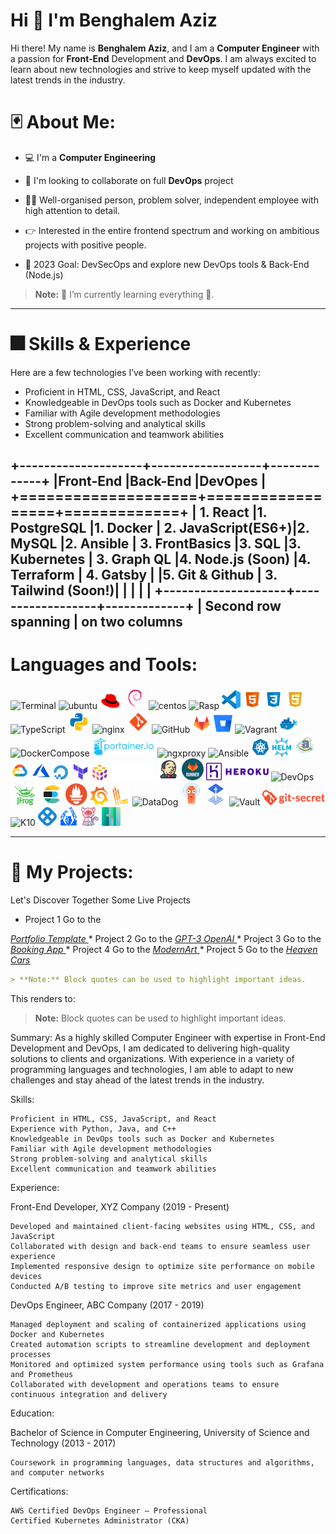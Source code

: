 

# Hi :wave: I'm Benghalem Aziz

Hi there! My name is **Benghalem Aziz**, and I am a **Computer Engineer** with a passion for **Front-End** Development and **DevOps**. I am always excited to learn about new technologies and strive to keep myself updated with the latest trends in the industry.

# :black_joker: About Me:

* :computer: I'm a **Computer Engineering**

* :mag_right: I'm looking to collaborate on full **DevOps** project

*  :man_technologist: Well-organised person, problem solver, independent employee with high attention to detail.

* :point_right: Interested in the entire frontend spectrum and working on ambitious projects with positive people.


* :dart: 2023 Goal: DevSecOps and explore new DevOps tools & Back-End	(Node.js)

> **Note:**  📖 I’m currently learning everything 🤣.
--- 
# :fireworks: Skills & Experience

Here are a few technologies I’ve been working with recently:

* Proficient in HTML, CSS, JavaScript, and React
* Knowledgeable in DevOps tools such as Docker and Kubernetes
* Familiar with Agile development methodologies
* Strong problem-solving and analytical skills
* Excellent communication and teamwork abilities



+--------------------+------------------+-------------+
|Front-End           |Back-End          |DevOpes      |
+====================+==================+=============+
| 1. React           |1. PostgreSQL     |1. Docker
| 2. JavaScript(ES6+)|2. MySQL          |2. Ansible
| 3. FrontBasics     |3. SQL            |3. Kubernetes
| 3. Graph QL        |4. Node.js (Soon) |4. Terraform
| 4. Gatsby          |                  |5. Git & Github
| 3. Tailwind (Soon!)|                  | 
|                    |                  |
+--------------------+------------------+-------------+
| Second row spanning
| on two columns
---
# Languages and Tools:

<p align="left">
<img  alt="Terminal" width="30px" src="https://www.kindpng.com/picc/m/153-1538018_terminal-icon-hd-png-download.png" />
<img  alt="ubuntu" width="35px" src="https://img.icons8.com/color/48/000000/ubuntu--v1.png"/>
<img  alt="redhat" width="35px" src="icons/redhat.png">
<img  alt="debian" width="35px" src="icons/debian.png">
<img  alt="centos" width="35px" src="https://img.icons8.com/color/48/000000/centos.png"/>
<img  alt="Rasp" width="35px" src="https://img.icons8.com/color/48/000000/raspberry-pi.png"/>
<img  alt="Visual Studio Code" width="30px" src="https://raw.githubusercontent.com/github/explore/80688e429a7d4ef2fca1e82350fe8e3517d3494d/topics/visual-studio-code/visual-studio-code.png" />
<img  alt="HTML5" width="30px" src="icons/html.png">
<img  alt="CSS3" width="30px" src="icons/css.png">
<img  alt="JavaScript" width="30px" src="icons/jsicon.png">
<img  alt="TypeScript" width="30px" src="https://cdn-icons-png.flaticon.com/512/5968/5968381.png" />
<img  alt="Python" width="35px" src="icons/python.png">
<img  alt="nginx" width="35px" src="https://img.icons8.com/color/48/000000/nginx.png"/>
<img  alt="Git" width="35px" src="icons/git.png">
<img  alt="GitHub" width="30px" src="https://img.icons8.com/stickers/100/000000/github.png"/>
<img  alt="GitLab" width="30px" src="icons/gitlab.png">
<img  alt="BitBucket" width="30px" src="icons/bitbucket.png">
<img  alt="Vagrant" width="30px" src="https://img.icons8.com/external-tal-revivo-shadow-tal-revivo/24/000000/external-vagrant-an-open-source-software-product-for-building-and-maintaining-portable-virtual-software-logo-shadow-tal-revivo.png"/>
<img  alt="Docker" width="30px" src="icons/docker.png">
<img  alt="DockerCompose" width="30px" src="https://p1c2u.gallerycdn.vsassets.io/extensions/p1c2u/docker-compose/0.3.5/1565165856720/Microsoft.VisualStudio.Services.Icons.Default"/>
<img  alt="portainer" width="100px" src="icons/portainer.png">
<img  alt="ngxproxy" width="30px" src="https://nginxproxymanager.com/icon.png"/>
<img  alt="Ansible" width="30px" src="https://img.icons8.com/color/48/000000/ansible.png"/>
<img  alt="Kubernetes" width="30px" src="icons/kub.png">
<img  alt="Helm" width="30px" src="icons/helm.png">
<img  alt="AWS" width="35px" src="icons/aws.png">
<img  alt="GCP" width="30px" src="icons/google.png" />
<img  alt="Azure" width="30px" src="icons/azure.png"/>
<img  alt="DO" width="25px" src="icons/digitalocean.png"/>
<img  alt="Terraform" width="30px" src="icons/terraform.png"/>
<img  alt="Pulumi" width="100px" src="icons/pulumi.svg"/>
<img  alt="Jenkins" width="35px" src="icons/jenkins.png">
<img  alt="gilap-cicd" width="35px" src="icons/runner.png">
<img  alt="heroku" width="100px" src="icons/heroku.png"/>
<img  alt="DevOps" width="35px" src="https://img.icons8.com/color/48/000000/infinity-large.png"/>
<img  alt="JFrog" width="45px" src="icons/jfrog.png"/>
<img  alt="elasticsearch" width="35px" src="icons/elastic.png"/>
<img  alt="Prometheus" width="35px" src="icons/prometheus.png"/>
<img  alt="Grafana" width="30px" src="icons/grafana.png"/>
<img  alt="loki" width="30px" src="icons/loki.png"/>
<img  alt="DataDog" width="35px" src="https://www.drupal.org/files/datadog-logo-purple.png"/>
<img  alt="ArgoCD" width="35px" src="icons/argo.png"/>
<img  alt="FluxCD" width="35px" src="icons/flux.png">
<img  alt="Vault" width="30px" src="https://cdn.worldvectorlogo.com/logos/vault-1.svg"/>
<img  alt="gitcrypt" width="100px" src="icons/git-secret-big.png"/>
<img  alt="K10" width="30px" src="https://www.kasten.io/hubfs/Kasten_January2020/Images/kasten-logo-stacked.svg"/>
<img  alt="harness" width="30px" src="icons/harness.png"/>
<img  alt="werf" width="30px" src="icons/werf.png"/>
<img  alt="tekton" width="30px" src="icons/tekton.png"/>
<img  alt="garden-io" width="30px" src="icons/garden.png"/>
<p>

--- 

# :diamond_shape_with_a_dot_inside: My Projects:

Let's Discover Together Some Live Projects

* Project 1 Go to the 
<a href="https://github.com/Benghalem/Portfolio-Template.git" style="font-style: italic">
    Portfolio Template
</a>
* Project 2  Go to the 
<a href="https://github.com/Benghalem/GPT-3-Open-AI-.git" style="font-style: italic">
    GPT-3 OpenAI
</a>
* Project 3 Go to the 
<a href="https://github.com/Benghalem/Booking-App.git" style="font-style: italic">
    Booking App
</a>
* Project 4 Go to the 
<a href="https://github.com/Benghalem/Templet-03.git" style="font-style: italic">
    ModernArt
</a>
* Project 5 Go to the 
<a href="https://github.com/Benghalem/Heaven-Cars.git" style="font-style: italic">
    Heaven Cars
</a>

```markdown
> **Note:** Block quotes can be used to highlight important ideas.
```
This renders to:
> **Note:** Block quotes can be used to highlight important ideas.


Summary:
As a highly skilled Computer Engineer with expertise in Front-End Development and DevOps, I am dedicated to delivering high-quality solutions to clients and organizations. With experience in a variety of programming languages and technologies, I am able to adapt to new challenges and stay ahead of the latest trends in the industry.

Skills:

    Proficient in HTML, CSS, JavaScript, and React
    Experience with Python, Java, and C++
    Knowledgeable in DevOps tools such as Docker and Kubernetes
    Familiar with Agile development methodologies
    Strong problem-solving and analytical skills
    Excellent communication and teamwork abilities

Experience:

Front-End Developer, XYZ Company (2019 - Present)

    Developed and maintained client-facing websites using HTML, CSS, and JavaScript
    Collaborated with design and back-end teams to ensure seamless user experience
    Implemented responsive design to optimize site performance on mobile devices
    Conducted A/B testing to improve site metrics and user engagement

DevOps Engineer, ABC Company (2017 - 2019)

    Managed deployment and scaling of containerized applications using Docker and Kubernetes
    Created automation scripts to streamline development and deployment processes
    Monitored and optimized system performance using tools such as Grafana and Prometheus
    Collaborated with development and operations teams to ensure continuous integration and delivery

Education:

Bachelor of Science in Computer Engineering, University of Science and Technology (2013 - 2017)

    Coursework in programming languages, data structures and algorithms, and computer networks

Certifications:

    AWS Certified DevOps Engineer – Professional
    Certified Kubernetes Administrator (CKA)



